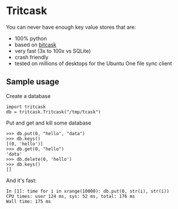 # Tritcask

You can never have enough key value stores that are:
* 100% python
* based on [bitcask](https://github.com/basho/bitcask)
* very fast (3x to 100x vs SQLite)
* crash friendly
* tested on millions of desktops for the Ubuntu One file sync client

## Sample usage

Create a database

```
import tritcask
db = tritcask.Tritcask("/tmp/tcask")
```

Put and get and kill some database

```
>>> db.put(0, "hello", "data")
>>> db.keys()
[(0, 'hello')]
>>> db.get(0, "hello")
'data'
>>> db.delete(0, 'hello')
>>> db.keys()
[]
```

And it's fast:
```
In [1]: time for i in xrange(10000): db.put(0, str(i), str(i))
CPU times: user 124 ms, sys: 52 ms, total: 176 ms
Wall time: 175 ms

```

